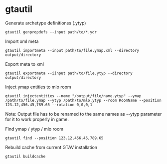 # gtautil

Generate archetype definitionss (.ytyp)

```
gtautil genpropdefs --input path/to/*.ydr
```


Import xml meta

```
gtautil importmeta --input path/to/file.ymap.xml --directory output/directory
```


Export meta to xml

```
gtautil exportmeta --iinput path/to/file.ytyp --directory output/directory
```


Inject ymap entities to mlo room

```
gtautil injectentities --name "/output/file/name.ytyp" --ymap /path/to/file.ymap --ytyp /path/to/mlo.ytyp --room RoomName --position 123.12,456.45,789.65 --rotation 0,0,0,1
```

Note: Output file has to be renamed to the same names as --ytyp parameter for it to work properly in game.


Find ymap / ytyp / mlo room

```
gtautil find --position 123.12,456.45,789.65
```

Rebuild cache from current GTAV installation

```
gtautil buildcache
```
